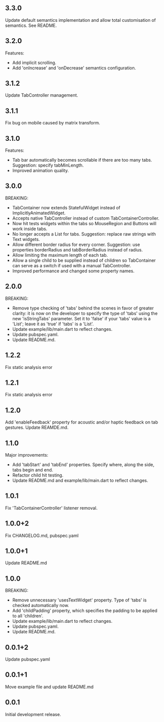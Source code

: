 ## 3.3.0

Update default semantics implementation and allow total customisation of semantics. See README.

## 3.2.0

Features:
 - Add implicit scrolling.
 - Add 'onIncrease' and 'onDecrease' semantics configuration.

## 3.1.2

Update TabController management.

## 3.1.1

Fix bug on mobile caused by matrix transform.

## 3.1.0

Features:
 - Tab bar automatically becomes scrollable if there are too many tabs. Suggestion: specify tabMinLength.
 - Improved animation quality.

## 3.0.0

BREAKING:
 - TabContainer now extends StatefulWidget instead of ImplicitlyAnimatedWidget.
 - Accepts native TabController instead of custom TabContainerController.
 - Now hit tests widgets within the tabs so MouseRegion and Buttons will work inside tabs.
 - No longer accepts a List<String> for tabs. Suggestion: replace raw strings with Text widgets.
 - Allow different border radius for every corner. Suggestion: use properties borderRadius and
tabBorderRadius instead of radius.
 - Allow limiting the maximum length of each tab.
 - Allow a single child to be supplied instead of children so TabContainer can serve as a switch
if used with a manual TabController.
 - Improved performance and changed some property names.

## 2.0.0

BREAKING:
 - Remove type checking of 'tabs' behind the scenes in favor of greater clarity: it is now on the 
developer to specify the type of 'tabs' using the new 'isStringTabs' parameter. Set it to 'false' 
if your 'tabs' value is a 'List<Widget>'; leave it as 'true' if 'tabs' is a 'List<String>'.
 - Update example/lib/main.dart to reflect changes.
 - Update pubspec.yaml.
 - Update README.md.

## 1.2.2

Fix static analysis error

## 1.2.1

Fix static analysis error

## 1.2.0

Add 'enableFeedback' property for acoustic and/or haptic feedback on tab gestures.
Update REAMDE.md.

## 1.1.0

Major improvements:
 - Add 'tabStart' and 'tabEnd' properties. Specify where, along the side, tabs begin and end.
 - Refactor child hit testing.
 - Update README.md and example/lib/main.dart to reflect changes.

## 1.0.1

Fix 'TabContainerController' listener removal.

## 1.0.0+2

Fix CHANGELOG.md, pubspec.yaml

## 1.0.0+1

Update README.md

## 1.0.0

BREAKING:
 - Remove unnecessary 'usesTextWidget' property. Type of 'tabs' is checked automatically now.
 - Add 'childPadding' property, which specifies the padding to be applied to all 'children'.
 - Update example/lib/main.dart to reflect changes.
 - Update pubspec.yaml.
 - Update README.md.

## 0.0.1+2

Update pubspec.yaml

## 0.0.1+1

Move example file and update README.md

## 0.0.1

Initial development release.